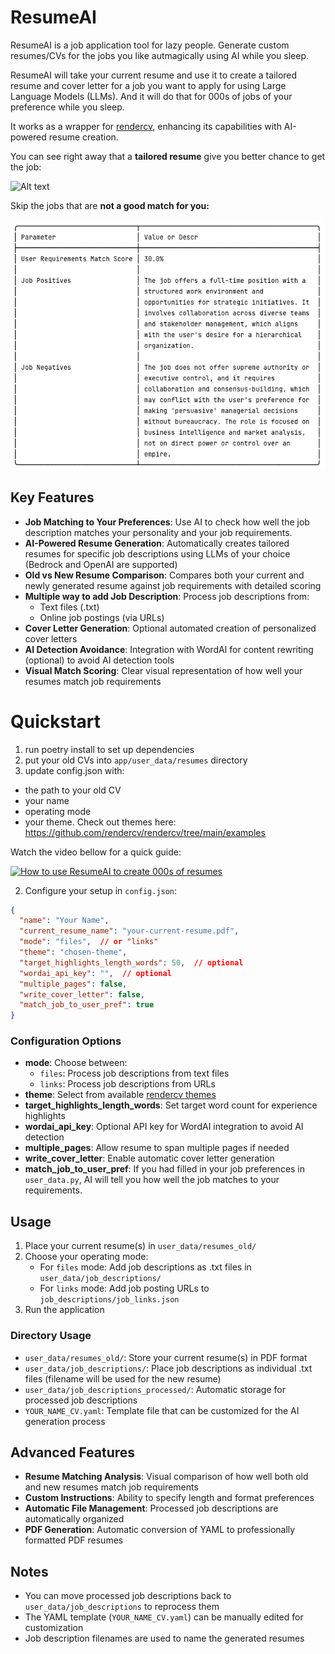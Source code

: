 # ResumeAI

ResumeAI is a job application tool for lazy people. Generate custom resumes/CVs for the jobs you like autmagically using AI while you sleep.

ResumeAI will take your current resume and use it to create a tailored resume and cover letter for a job you want to apply for using Large Language Models (LLMs). And it will do that for 000s of jobs of your preference while you sleep. 

It works as a wrapper for [rendercv](https://github.com/rendercv/rendercv), enhancing its capabilities with AI-powered resume creation.

You can see right away that a **tailored resume** give you better chance to get the job:

![Alt text](media/resumeai.png "ResumeAI")

Skip the jobs that are **not a good match for you:**

![Alt text](media/job-req-match.png "ResumeAI")

## Key Features

- **Job Matching to Your Preferences**: Use AI to check how well the job description matches your personality and your job requirements.
- **AI-Powered Resume Generation**: Automatically creates tailored resumes for specific job descriptions using LLMs of your choice (Bedrock and OpenAI are supported)
- **Old vs New Resume Comparison**: Compares both your current and newly generated resume against job requirements with detailed scoring
- **Multiple way to add Job Description**: Process job descriptions from:
    - Text files (.txt)
    - Online job postings (via URLs)
- **Cover Letter Generation**: Optional automated creation of personalized cover letters
- **AI Detection Avoidance**: Integration with WordAI for content rewriting (optional) to avoid AI detection tools
- **Visual Match Scoring**: Clear visual representation of how well your resumes match job requirements

# Quickstart
1. run poetry install to set up dependencies
2. put your old CVs into `app/user_data/resumes` directory
3. update config.json with:
 - the path to your old CV
 - your name
 - operating mode
 - your theme. Check out themes here: https://github.com/rendercv/rendercv/tree/main/examples

Watch the video bellow for a quick guide:

[![How to use ResumeAI to create 000s of resumes](media/create-100-resumes-with-AI.png)](https://www.loom.com/share/0ad82822f89b45f9b5fa449fcea24618?sid=7588bde7-9772-4779-89ed-c7903273ceb9)

2. Configure your setup in `config.json`:
```json
{
  "name": "Your Name",
  "current_resume_name": "your-current-resume.pdf",
  "mode": "files",  // or "links"
  "theme": "chosen-theme",
  "target_highlights_length_words": 50,  // optional
  "wordai_api_key": "",  // optional
  "multiple_pages": false,
  "write_cover_letter": false,
  "match_job_to_user_pref": true
}
```

### Configuration Options

- **mode**: Choose between:
    - `files`: Process job descriptions from text files
    - `links`: Process job descriptions from URLs
- **theme**: Select from available [rendercv themes](https://github.com/rendercv/rendercv/tree/main/examples)
- **target_highlights_length_words**: Set target word count for experience highlights
- **wordai_api_key**: Optional API key for WordAI integration to avoid AI detection
- **multiple_pages**: Allow resume to span multiple pages if needed
- **write_cover_letter**: Enable automatic cover letter generation
- **match_job_to_user_pref**: If you had filled in your job preferences in `user_data.py`, AI will tell you how well the job matches to your requirements.

## Usage

1. Place your current resume(s) in `user_data/resumes_old/`
2. Choose your operating mode:
    - For `files` mode: Add job descriptions as .txt files in `user_data/job_descriptions/`
    - For `links` mode: Add job posting URLs to `job_descriptions/job_links.json`
3. Run the application

### Directory Usage

- `user_data/resumes_old/`: Store your current resume(s) in PDF format
- `user_data/job_descriptions/`: Place job descriptions as individual .txt files (filename will be used for the new resume)
- `user_data/job_descriptions_processed/`: Automatic storage for processed job descriptions
- `YOUR_NAME_CV.yaml`: Template file that can be customized for the AI generation process

## Advanced Features

- **Resume Matching Analysis**: Visual comparison of how well both old and new resumes match job requirements
- **Custom Instructions**: Ability to specify length and format preferences
- **Automatic File Management**: Processed job descriptions are automatically organized
- **PDF Generation**: Automatic conversion of YAML to professionally formatted PDF resumes

## Notes

- You can move processed job descriptions back to `user_data/job_descriptions` to reprocess them
- The YAML template (`YOUR_NAME_CV.yaml`) can be manually edited for customization
- Job description filenames are used to name the generated resumes